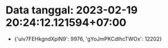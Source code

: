 # Data tanggal: 2023-02-19 20:24:12.121594+07:00

* {'uiv7FEHkgndXplN9': 9976, 'gYoJmPKCdlhcTWOx': 12202}
